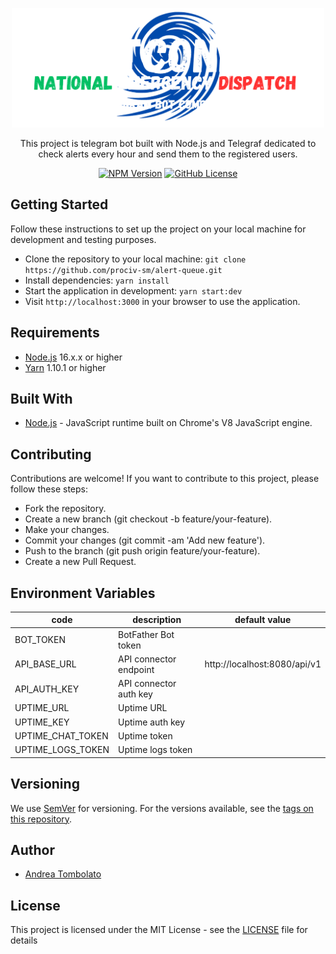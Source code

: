 <p align="center">
  <a href="https://github.com/prociv-sm/alert-queue" target="blank"><img src="app_logo.png" width="500" alt="Alert Queue App Logo" /></a>
</p>

[circleci-image]: https://img.shields.io/circleci/build/github/nestjs/nest/master?token=abc123def456
[circleci-url]: https://circleci.com/gh/nestjs/nest

<p align="center">
This project is telegram bot built with Node.js and Telegraf dedicated to check alerts every hour and send them to the registered users.
</p>
<p align="center">
    <a href="https://www.npmjs.com/~nestjscore" target="_blank"><img src="https://img.shields.io/npm/v/@andreacw5/fileharbor" alt="NPM Version" /></a>
    <a href="https://github.com/prociv-sm/management-api/blob/main/LICENSE.md" target="_blank"><img alt="GitHub License" src="https://img.shields.io/github/license/andreacw5/fileharbor"></a>
</p>

## Getting Started
Follow these instructions to set up the project on your local machine for development and testing purposes.
- Clone the repository to your local machine: `git clone https://github.com/prociv-sm/alert-queue.git`
- Install dependencies: `yarn install`
- Start the application in development: `yarn start:dev`
- Visit `http://localhost:3000` in your browser to use the application.

## Requirements
*  [Node.js](https://nodejs.org/en/download) 16.x.x or higher
*  [Yarn](https://yarnpkg.com/en) 1.10.1 or higher

## Built With
* [Node.js](https://nodejs.org/en/) - JavaScript runtime built on Chrome's V8 JavaScript engine.

## Contributing
Contributions are welcome! If you want to contribute to this project, please follow these steps:

- Fork the repository.
- Create a new branch (git checkout -b feature/your-feature).
- Make your changes.
- Commit your changes (git commit -am 'Add new feature').
- Push to the branch (git push origin feature/your-feature).
- Create a new Pull Request.

## Environment Variables
| code              | description            | default value                |
|-------------------|------------------------|------------------------------|
| BOT_TOKEN         | BotFather Bot token    |                              |
| API_BASE_URL      | API connector endpoint | http://localhost:8080/api/v1 |
| API_AUTH_KEY      | API connector auth key |                              |
| UPTIME_URL        | Uptime URL             |                              |
| UPTIME_KEY        | Uptime auth key        |                              |
| UPTIME_CHAT_TOKEN | Uptime token           |                              |
| UPTIME_LOGS_TOKEN | Uptime logs token      |                              |

## Versioning
We use [SemVer](http://semver.org/) for versioning. For the versions available, see the [tags on this repository](https://github.com/andreacw5/url-manager-app/releases).

## Author
- [Andrea Tombolato](https://andreatombolato.dev)

## License
This project is licensed under the MIT License - see the [LICENSE](LICENSE.md) file for details
